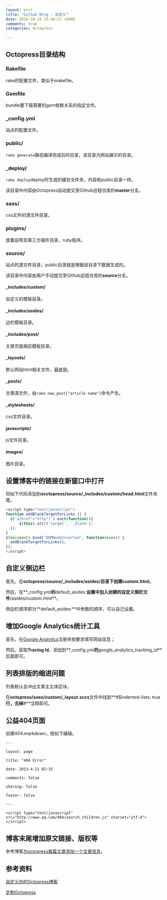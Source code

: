 ```yaml
---
layout: post
title: "Github Blog - 自定义"
date: 2016-10-18 15:48:51 +0800
comments: true
categories: Octopress

---
```


## Octopress目录结构

### Rakefile

rake的配置文件，类似于makefile。

### Gemfile

bundle要下载需要的gem依赖关系的指定文件。

<!--more-->

### _config.yml

站点的配置文件。

### public/

`rake generate`静态编译完成后的目录，该目录为网站展示的目录。

### _deploy/

`rake deploy`deploy时生成的缓存文件夹，内容和public目录一样。

该目录中内容由Octopress自动提交至Github远程仓库的**master**分支。

### sass/

css文件的源文件目录。

### plugins/

放置自带及第三方插件目录，ruby程序。

### source/

站点的源文件目录，public目录就是根据该目录下数据生成的。

该目录中内容由用户手动提交至Github远程仓库的**source**分支。

#### 		_includes/custom/

自定义的模板目录。

#### 		_includes/asides/

边栏模板目录。

#### 		_includes/post/

文章页面相应模板目录。

#### 	_layouts/

默认网站html相关文件，最底层。

#### 	_posts/

文章源文件，由`rake new_post["article name"]`命令产生。

#### 	_stylesheets/

css文件目录。

#### 	javascripts/

js文件目录。

#### 	images/

图片目录。

## 设置博客中的链接在新窗口中打开

将如下代码添加到**occtopress/source/_includes/custom/head.html**文件末尾。

```javascript
<script type="text/javascript">
function addBlankTargetForLinks () {
  $('a[href^="http"]').each(function(){
      $(this).attr('target', '_blank');
  });
}
$(document).bind('DOMNodeInserted', function(event) {
  addBlankTargetForLinks();
});
</script>
```

## 自定义侧边栏

首先，在**octopress/source/_includes/asides/**目录下创建**custom.html**。

然后，在**_config.yml**的**default_asides:**设置中加入创建的自定义侧栏文件**/asides/custom.html**。

侧边栏顺序即为**default_asides:**中参数的顺序，可以自己设置。

## 增加Google Analytics统计工具

首先，在[Google Analytics](https://analytics.google.com/analytics/web/)注册并按要求填写网站信息；

然后，获取**Tracing Id**，添加到**_config.yml**的**google_analytics_tracking_id**后面即可。

## 列表排版的缩进问题

列表默认会冲出文章主主体区块。

在**octopress/sass/custom/_layout.sccs**文件中找到**#$indented-lists: true**行，去掉**#**注释即可。

## 公益404页面

创建404.markdown，按如下编辑。

```
---

layout: page

title: "404 Error"

date: 2013-4-21 02:35

comments: false

sharing: false

footer: false

---

<script type="text/javascript" src="http://www.qq.com/404/search_children.js" charset="utf-8"></script>
```

## 博客末尾增加原文链接、版权等

参考博客[为octopress每篇文章添加一个文章信息](http://codemacro.com/2012/07/26/post-footer-plugin-for-octopress/)。

## 参考资料

[自定义你的Octopress博客](http://foggry.com/blog/2014/04/28/custom-your-octopress-blog/)

[定制Octopress](http://blog.csdn.net/biaobiaoqi/article/details/9289563)



